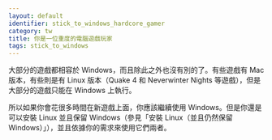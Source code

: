 ```yaml
---
layout: default
identifier: stick_to_windows_hardcore_gamer
category: tw
title: 你是一位重度的電腦遊戲玩家
tags: stick_to_windows
---
```


大部分的遊戲都相容於 Windows，而且除此之外也沒有別的了。有些遊戲有 Mac 版本，有些則是有 Linux 版本（Quake 4 和 Neverwinter Nights 等遊戲），但是大部分的遊戲只能在 Windows 上執行。

所以如果你會花很多時間在新遊戲上面，你應該繼續使用 Windows。但是你還是可以安裝 Linux 並且保留 Windows（參見「安裝 Linux（並且仍然保留 Windows）」），並且依據你的需求來使用它們兩者。



